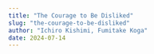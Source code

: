 ```yaml
---
title: "The Courage to Be Disliked"
slug: "the-courage-to-be-disliked"
author: "Ichiro Kishimi, Fumitake Koga"
date: 2024-07-14
---
```

